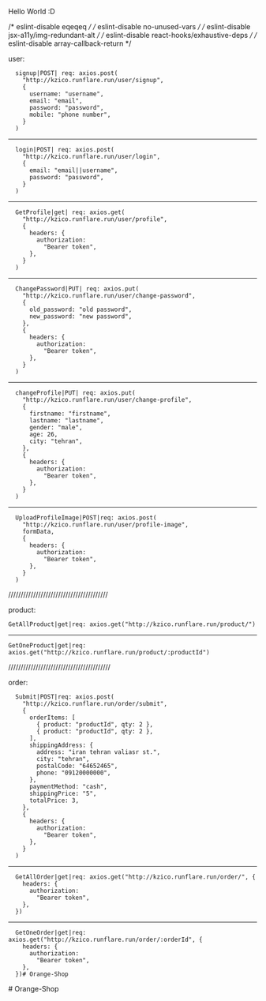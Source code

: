 Hello World :D


/* eslint-disable eqeqeq */ 
/* eslint-disable no-unused-vars */
/* eslint-disable jsx-a11y/img-redundant-alt */
/* eslint-disable react-hooks/exhaustive-deps */ 
/* eslint-disable array-callback-return */ 
 
user:

      signup|POST| req: axios.post(
        "http://kzico.runflare.run/user/signup",
        {
          username: "username",
          email: "email",
          password: "password",
          mobile: "phone number",
        }
      )
----------------------------------------------------
      login|POST| req: axios.post(
        "http://kzico.runflare.run/user/login",
        {
          email: "email||username",
          password: "password",
        }
      )
---------------------------------------------------
      GetProfile|get| req: axios.get(
        "http://kzico.runflare.run/user/profile",
        {
          headers: {
            authorization:
              "Bearer token",
          },
        }
      )
---------------------------------------------------
      ChangePassword|PUT| req: axios.put(
        "http://kzico.runflare.run/user/change-password",
        {
          old_password: "old password",
          new_password: "new password",
        },
        {
          headers: {
            authorization:
              "Bearer token",
          },
        }
      )
---------------------------------------------------
      changeProfile|PUT| req: axios.put(
        "http://kzico.runflare.run/user/change-profile",
        {
          firstname: "firstname",
          lastname: "lastname",
          gender: "male",
          age: 26,
          city: "tehran",
        },
        {
          headers: {
            authorization:
              "Bearer token",
          },
        }
      )
--------------------------------------------------
      UploadProfileImage|POST|req: axios.post(
        "http://kzico.runflare.run/user/profile-image",
        formData,
        {
          headers: {
            authorization:
              "Bearer token",
          },
        }
      )

////////////////////////////////////////

product:

	GetAllProduct|get|req: axios.get("http://kzico.runflare.run/product/") 
----------------------------------------------------------------------------------------
	GetOneProduct|get|req: axios.get("http://kzico.runflare.run/product/:productId")

/////////////////////////////////////////    
  
order:

      Submit|POST|req: axios.post(
        "http://kzico.runflare.run/order/submit",
        {
          orderItems: [
            { product: "productId", qty: 2 },
            { product: "productId", qty: 2 },
          ],
          shippingAddress: {
            address: "iran tehran valiasr st.",
            city: "tehran",
            postalCode: "64652465",
            phone: "09120000000",
          },
          paymentMethod: "cash",
          shippingPrice: "5",
          totalPrice: 3,
        },
        {
          headers: {
            authorization:
              "Bearer token",
          },
        }
      )
----------------------------------------------------------------------------------
      GetAllOrder|get|req: axios.get("http://kzico.runflare.run/order/", {
        headers: {
          authorization:
            "Bearer token",
        },
      })
-----------------------------------------------------------------------------------
      GetOneOrder|get|req: axios.get("http://kzico.runflare.run/order/:orderId", {
        headers: {
          authorization:
            "Bearer token",
        },
      })#   O r a n g e - S h o p 
 
 #   O r a n g e - S h o p 
 
 